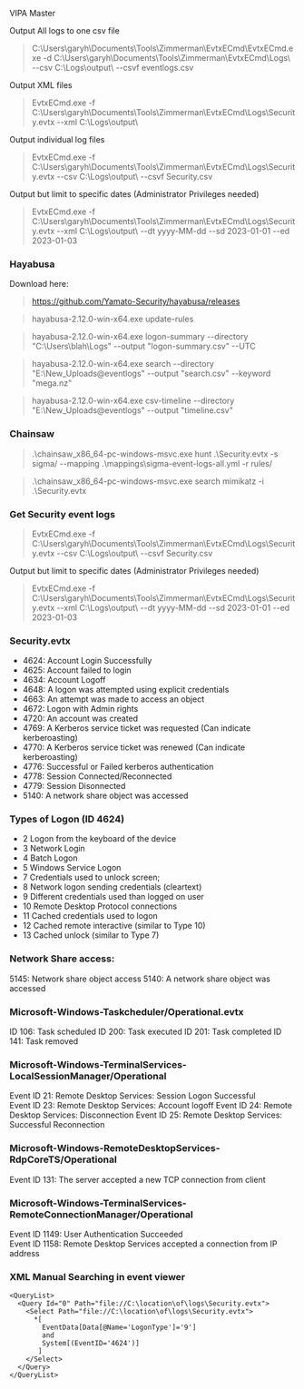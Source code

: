VIPA Master

Output All logs to one csv file
> C:\Users\garyh\Documents\Tools\Zimmerman\EvtxECmd\EvtxECmd.exe -d C:\Users\garyh\Documents\Tools\Zimmerman\EvtxECmd\Logs\ --csv C:\Logs\output\ --csvf eventlogs.csv

Output XML files
> EvtxECmd.exe -f C:\Users\garyh\Documents\Tools\Zimmerman\EvtxECmd\Logs\Security.evtx --xml C:\Logs\output\

Output individual log files
> EvtxECmd.exe -f C:\Users\garyh\Documents\Tools\Zimmerman\EvtxECmd\Logs\Security.evtx --csv C:\Logs\output\ --csvf Security.csv

Output but limit to specific dates (Administrator Privileges needed)
> EvtxECmd.exe -f C:\Users\garyh\Documents\Tools\Zimmerman\EvtxECmd\Logs\Security.evtx --xml C:\Logs\output\ --dt yyyy-MM-dd --sd 2023-01-01 --ed 2023-01-03

### Hayabusa

Download here: 
> https://github.com/Yamato-Security/hayabusa/releases

> hayabusa-2.12.0-win-x64.exe update-rules

> hayabusa-2.12.0-win-x64.exe logon-summary --directory "C:\Users\blah\Logs" --output "logon-summary.csv" --UTC

> hayabusa-2.12.0-win-x64.exe search --directory "E:\New_Uploads\@eventlogs" --output "search.csv" --keyword "mega.nz"

> hayabusa-2.12.0-win-x64.exe csv-timeline --directory "E:\New_Uploads\@eventlogs" --output "timeline.csv"

### Chainsaw ###

> .\chainsaw_x86_64-pc-windows-msvc.exe hunt .\Security.evtx -s sigma/ --mapping .\mappings\sigma-event-logs-all.yml -r rules/

> .\chainsaw_x86_64-pc-windows-msvc.exe search mimikatz -i .\Security.evtx

### Get Security event logs

> EvtxECmd.exe -f C:\Users\garyh\Documents\Tools\Zimmerman\EvtxECmd\Logs\Security.evtx --csv C:\Logs\output\ --csvf Security.csv

Output but limit to specific dates (Administrator Privileges needed)
> EvtxECmd.exe -f C:\Users\garyh\Documents\Tools\Zimmerman\EvtxECmd\Logs\Security.evtx --xml C:\Logs\output\ --dt yyyy-MM-dd --sd 2023-01-01 --ed 2023-01-03


### Security.evtx

+ 4624: Account Login Successfully
+ 4625: Account failed to login
+ 4634: Account Logoff 
+ 4648: A logon was attempted using explicit credentials
+ 4663: An attempt was made to access an object
+ 4672: Logon with Admin rights
+ 4720: An account was created
+ 4769: A Kerberos service ticket was requested (Can indicate kerberoasting)
+ 4770: A Kerberos service ticket was renewed (Can indicate kerberoasting)
+ 4776: Successful or Failed kerberos authentication
+ 4778: Session Connected/Reconnected
+ 4779: Session Disonnected
+ 5140: A network share object was accessed


### Types of Logon (ID 4624)
+ 2 Logon from the keyboard of the device
+ 3 Network Login
+ 4 Batch Logon
+ 5 Windows Service Logon
+ 7 Credentials used to unlock screen;
+ 8 Network logon sending credentials (cleartext)
+ 9 Different credentials used than logged on user
+ 10 Remote Desktop Protocol connections
+ 11 Cached credentials used to logon
+ 12 Cached remote interactive (similar to Type 10)
+ 13 Cached unlock (similar to Type 7)


### Network Share access:

5145: Network share object access 
5140: A network share object was accessed

### Microsoft-Windows-Taskcheduler/Operational.evtx

ID 106: Task scheduled
ID 200: Task executed
ID 201: Task completed
ID 141: Task removed

### Microsoft-Windows-TerminalServices-LocalSessionManager/Operational

Event ID 21: Remote Desktop Services: Session Logon Successful  
Event ID 23: Remote Desktop Services: Account logoff 
Event ID 24: Remote Desktop Services: Disconnection
Event ID 25: Remote Desktop Services: Successful Reconnection   

### Microsoft-Windows-RemoteDesktopServices-RdpCoreTS/Operational

Event ID 131: The server accepted a new TCP connection from client  

### Microsoft-Windows-TerminalServices-RemoteConnectionManager/Operational

Event ID 1149: User Authentication Succeeded   
Event ID 1158: Remote Desktop Services accepted a connection from IP address <ipAddress>   

### XML Manual Searching in event viewer 
  
```
<QueryList>
  <Query Id="0" Path="file://C:\location\of\logs\Security.evtx">
    <Select Path="file://C:\location\of\logs\Security.evtx">
      *[
        EventData[Data[@Name='LogonType']='9']
        and
        System[(EventID='4624')]
       ] 
    </Select>
  </Query>
</QueryList>
```
